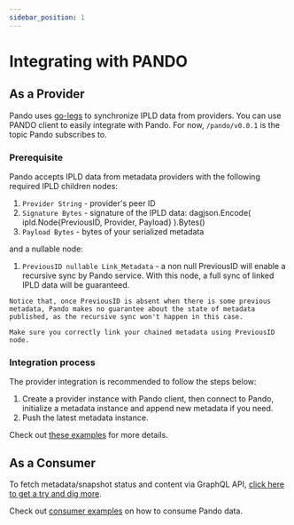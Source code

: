 ```yaml
---
sidebar_position: 1
---
```


# Integrating with PANDO

## As a Provider
Pando uses [go-legs](https://github.com/filecoin-project/go-legs) to synchronize IPLD data from providers.
You can use PANDO client to easily integrate with Pando.
For now, `/pando/v0.0.1` is the topic Pando subscribes to.

### Prerequisite
Pando accepts IPLD data from metadata providers with the following required IPLD children nodes:
1. `Provider String` - provider's peer ID
2. `Signature Bytes` - signature of the IPLD data: dagjson.Encode( ipld.Node{PreviousID, Provider, Payload} ).Bytes()
3. `Payload Bytes`   - bytes of your serialized metadata 

and a nullable node:
1. `PreviousID nullable Link_Metadata` - a non null PreviousID will enable a recursive sync by Pando service. With this node, a full sync of linked IPLD data will be guaranteed.

```
Notice that, once PreviousID is absent when there is some previous metadata, Pando makes no guarantee about the state of metadata published, as the recursive sync won't happen in this case.

Make sure you correctly link your chained metadata using PreviousID node.
```

### Integration process
The provider integration is recommended to follow the steps below:

1. Create a provider instance with Pando client, then connect to Pando, initialize a metadata instance and append new metadata if you need.
2. Push the latest metadata instance.

Check out [these examples](https://github.com/kenlabs/pando/tree/main/example) for more details.

## As a Consumer
To fetch metadata/snapshot status and content via GraphQL API, 
[click here to get a try and dig more](https://pando-graphql.kencloud.com/).

Check out [consumer examples](https://github.com/kenlabs/pando/tree/main/example/consumer/dag) on how to consume Pando data.